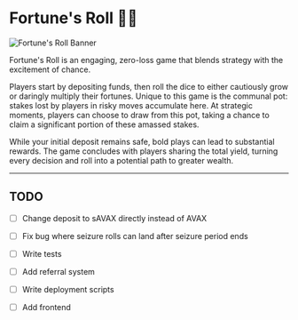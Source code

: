 # Fortune's Roll 🎲🎲
![Fortune's Roll Banner](banner.png)

Fortune's Roll is an engaging, zero-loss game that blends strategy with the excitement of chance.

Players start by depositing funds, then roll the dice to either cautiously grow or daringly multiply their fortunes. Unique to this game is the communal pot: stakes lost by players in risky moves accumulate here. At strategic moments, players can choose to draw from this pot, taking a chance to claim a significant portion of these amassed stakes. 

While your initial deposit remains safe, bold plays can lead to substantial rewards. The game concludes with players sharing the total yield, turning every decision and roll into a potential path to greater wealth.

---

## TODO

- [ ] Change deposit to sAVAX directly instead of AVAX
- [ ] Fix bug where seizure rolls can land after seizure period ends
- [ ] Write tests
- [ ] Add referral system
- [ ] Write deployment scripts
- [ ] Add frontend

